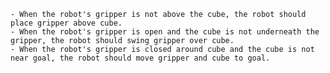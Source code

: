 
    - When the robot's gripper is not above the cube, the robot should place gripper above cube.
    - When the robot's gripper is open and the cube is not underneath the gripper, the robot should swing gripper over cube.
    - When the robot's gripper is closed around cube and the cube is not near goal, the robot should move gripper and cube to goal.